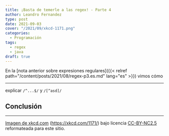 ```yaml
---
title: ¡Basta de temerle a las regex! - Parte 4
author: Leandro Fernandez
type: post
date: 2021-09-03
cover: "/2021/09/xkcd-1171.png"
categories:
  - Programación
tags:
  - regex
  - java
draft: true
---
```


En la [nota anterior sobre expresiones regulares]({{< relref path="/content/posts/2021/08/regex-p3.es.md" lang="es" >}}) vimos cómo

---

explicar `/^...$/` y `/[^asd]/`

## Conclusión


---
[Imagen de xkcd.com](https://geek-and-poke.com/geekandpoke/2013/12/3/yesterdays-regex) (https://xkcd.com/1171/) bajo licencia [CC-BY-NC2.5](https://creativecommons.org/licenses/by-nc/2.5/) reformateada para este sitio.
